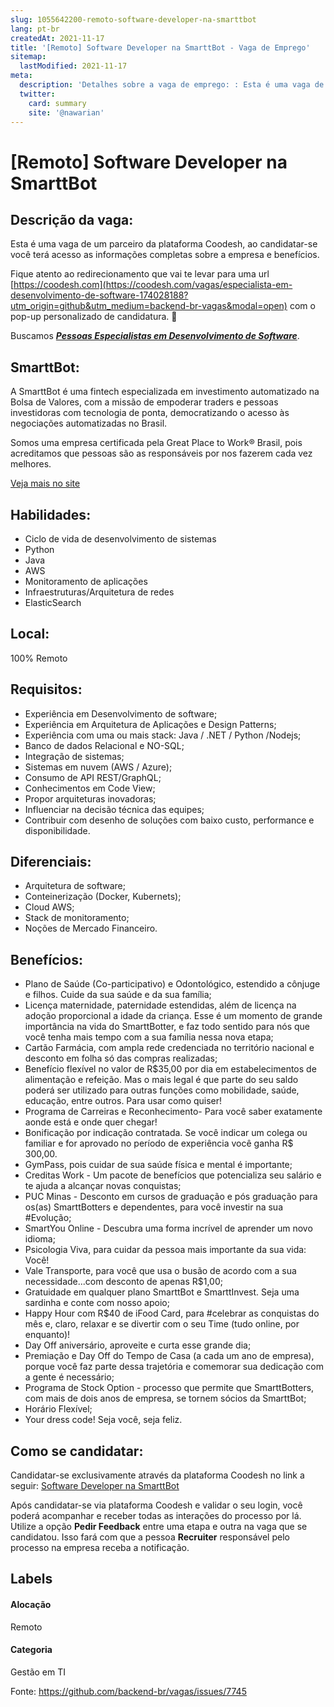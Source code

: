 ```yaml
---
slug: 1055642200-remoto-software-developer-na-smarttbot
lang: pt-br
createdAt: 2021-11-17
title: '[Remoto] Software Developer na SmarttBot - Vaga de Emprego'
sitemap:
  lastModified: 2021-11-17
meta:
  description: 'Detalhes sobre a vaga de emprego: : Esta é uma vaga de um parceiro da plataforma Coodesh, ao candidatar-se você terá acesso as informações completas sobre a empresa e benefícios.  Fique atento ao redirecionamento que vai te levar para uma url [https://coodesh.com](https://coodesh.com/vagas/especialista-em-desenvolvimento-de-software-174028188?utm_origin=github&utm_medium=backend-br-vagas&modal=open) com o pop-up personalizado de candidatura. 👋 <p>Buscamos <strong><em><ins>Pessoas Especialistas em Desenvolvimento de Software</ins></em></strong>.</p> <p></p>'
  twitter:
    card: summary
    site: '@nawarian'
---
```


# [Remoto] Software Developer na SmarttBot

## Descrição da vaga: 
Esta é uma vaga de um parceiro da plataforma Coodesh, ao candidatar-se você terá acesso as informações completas sobre a empresa e benefícios.


Fique atento ao redirecionamento que vai te levar para uma url [https://coodesh.com](https://coodesh.com/vagas/especialista-em-desenvolvimento-de-software-174028188?utm_origin=github&utm_medium=backend-br-vagas&modal=open) com o pop-up personalizado de candidatura. 👋
<p>Buscamos <strong><em><ins>Pessoas Especialistas em Desenvolvimento de Software</ins></em></strong>.</p>
<p></p>

## SmarttBot: 
 <p>A SmarttBot é uma fintech especializada em investimento automatizado na Bolsa de Valores, com a missão de empoderar traders e pessoas investidoras com tecnologia de ponta, democratizando o acesso às negociações automatizadas no Brasil.&nbsp;</p>
<p>Somos uma empresa certificada pela Great Place to Work® Brasil, pois acreditamos que pessoas são as responsáveis por nos fazerem cada vez melhores.&nbsp;&nbsp;</p><a href='https://coodesh.com/empresas/smarttbot'>Veja mais no site</a>

 ## Habilidades: 
 - Ciclo de vida de desenvolvimento de sistemas 
- Python 
- Java 
- AWS 
- Monitoramento de aplicações 
- Infraestruturas/Arquitetura de redes 
- ElasticSearch
## Local: 
 100% Remoto
## Requisitos: 
 - Experiência em Desenvolvimento de software; 
- Experiência em Arquitetura de Aplicações e Design Patterns; 
- Experiência com uma ou mais stack: Java / .NET / Python /Nodejs; 
- Banco de dados Relacional e NO-SQL; 
- Integração de sistemas; 
- Sistemas em nuvem (AWS / Azure); 
- Consumo de API REST/GraphQL; 
- Conhecimentos em Code View; 
- Propor arquiteturas inovadoras; 
- Influenciar na decisão técnica das equipes; 
- Contribuir com desenho de soluções com baixo custo, performance e disponibilidade. 
## Diferenciais: 
 - Arquitetura de software; 
- Conteinerização (Docker, Kubernets); 
- Cloud AWS; 
- Stack de monitoramento; 
- Noções de Mercado Financeiro.
## Benefícios: 
 - Plano de Saúde (Co-participativo) e Odontológico, estendido a cônjuge e filhos. Cuide da sua saúde e da sua família; 
- Licença maternidade, paternidade estendidas, além de licença na adoção proporcional a idade da criança. Esse é um momento de grande importância na vida do SmarttBotter, e faz todo sentido para nós que você tenha mais tempo com a sua família nessa nova etapa; 
- Cartão Farmácia, com ampla rede credenciada no território nacional e desconto em folha só das compras realizadas; 
- Benefício flexível no valor de R$35,00 por dia em estabelecimentos de alimentação e refeição. Mas o mais legal é que parte do seu saldo poderá ser utilizado para outras funções como mobilidade, saúde, educação, entre outros. Para usar como quiser! 
- Programa de Carreiras e Reconhecimento- Para você saber exatamente aonde está e onde quer chegar! 
- Bonificação por indicação contratada. Se você indicar um colega ou familiar e for aprovado no período de experiência você ganha R$ 300,00. 
- GymPass, pois cuidar de sua saúde física e mental é importante; 
- Creditas Work - Um pacote de benefícios que potencializa seu salário e te ajuda a alcançar novas conquistas; 
- PUC Minas - Desconto em cursos de graduação e pós graduação para os(as) SmarttBotters e dependentes, para você investir na sua #Evolução; 
- SmartYou Online - Descubra uma forma incrível de aprender um novo idioma; 
- Psicologia Viva, para cuidar da pessoa mais importante da sua vida: Você! 
- Vale Transporte, para você que usa o busão de acordo com a sua necessidade...com desconto de apenas R$1,00; 
- Gratuidade em qualquer plano SmarttBot e SmarttInvest. Seja uma sardinha e conte com nosso apoio; 
- Happy Hour com R$40 de iFood Card, para #celebrar as conquistas do mês e, claro, relaxar e se divertir com o seu Time (tudo online, por enquanto)! 
- Day Off aniversário, aproveite e curta esse grande dia; 
- Premiação e Day Off do Tempo de Casa (a cada um ano de empresa), porque você faz parte dessa trajetória e comemorar sua dedicação com a gente é necessário; 
- Programa de Stock Option - processo que permite que SmarttBotters, com mais de dois anos de empresa, se tornem sócios da SmarttBot; 
- Horário Flexível; 
- Your dress code! Seja você, seja feliz. 
## Como se candidatar:
Candidatar-se exclusivamente através da plataforma Coodesh no link a seguir: [Software Developer na SmarttBot](https://coodesh.com/vagas/especialista-em-desenvolvimento-de-software-174028188?utm_origin=github&utm_medium=backend-br-vagas&modal=open)


Após candidatar-se via plataforma Coodesh e validar o seu login, você poderá acompanhar e receber todas as interações do processo por lá. Utilize a opção **Pedir Feedback** entre uma etapa e outra na vaga que se candidatou. Isso fará com que a pessoa **Recruiter** responsável pelo processo na empresa receba a notificação.
## Labels
#### Alocação
Remoto
#### Categoria
Gestão em TI

Fonte: https://github.com/backend-br/vagas/issues/7745